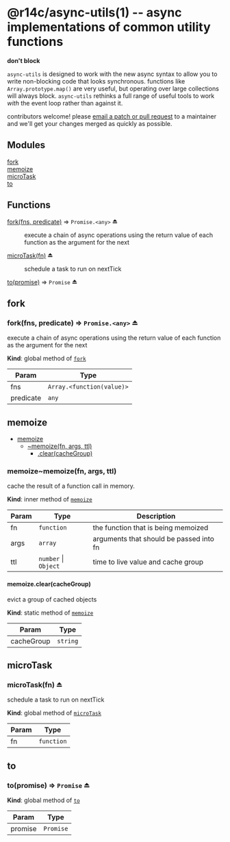 # @r14c/async-utils(1) -- async implementations of common utility functions

**don't block**

`async-utils` is designed to work with the new async syntax to allow you to write non-blocking
code that looks synchronous. functions like `Array.prototype.map()` are very useful, but
operating over large collections will always block. `async-utils` rethinks a full range of
useful tools to work *with* the event loop rather than against it.

contributors welcome! please [email a patch or pull request](https://git-send-email.io/) to a
maintainer and we'll get your changes merged as quickly as possible.

## Modules

<dl>
<dt><a href="#module_fork">fork</a></dt>
<dd></dd>
<dt><a href="#module_memoize">memoize</a></dt>
<dd></dd>
<dt><a href="#module_microTask">microTask</a></dt>
<dd></dd>
<dt><a href="#module_to">to</a></dt>
<dd></dd>
</dl>

## Functions

<dl>
<dt><a href="#exp_module_fork--fork">fork(fns, predicate)</a> ⇒ <code>Promise.&lt;any&gt;</code> ⏏</dt>
<dd><p>execute a chain of async operations using the return value of each function
as the argument for the next</p>
</dd>
<dt><a href="#exp_module_microTask--microTask">microTask(fn)</a> ⏏</dt>
<dd><p>schedule a task to run on nextTick</p>
</dd>
<dt><a href="#exp_module_to--to">to(promise)</a> ⇒ <code>Promise</code> ⏏</dt>
<dd></dd>
</dl>

<a name="module_fork"></a>

## fork
<a name="exp_module_fork--fork"></a>

### fork(fns, predicate) ⇒ <code>Promise.&lt;any&gt;</code> ⏏
execute a chain of async operations using the return value of each function
as the argument for the next

**Kind**: global method of [<code>fork</code>](#module_fork)  

| Param | Type |
| --- | --- |
| fns | <code>Array.&lt;function(value)&gt;</code> | 
| predicate | <code>any</code> | 

<a name="module_memoize"></a>

## memoize

* [memoize](#module_memoize)
    * [~memoize(fn, args, ttl)](#module_memoize..memoize)
        * [.clear(cacheGroup)](#module_memoize..memoize.clear)

<a name="module_memoize..memoize"></a>

### memoize~memoize(fn, args, ttl)
cache the result of a function call in memory.

**Kind**: inner method of [<code>memoize</code>](#module_memoize)  

| Param | Type | Description |
| --- | --- | --- |
| fn | <code>function</code> | the function that is being memoized |
| args | <code>array</code> | arguments that should be passed into fn |
| ttl | <code>number</code> \| <code>Object</code> | time to live value and cache group |

<a name="module_memoize..memoize.clear"></a>

#### memoize.clear(cacheGroup)
evict a group of cached objects

**Kind**: static method of [<code>memoize</code>](#module_memoize..memoize)  

| Param | Type |
| --- | --- |
| cacheGroup | <code>string</code> | 

<a name="module_microTask"></a>

## microTask
<a name="exp_module_microTask--microTask"></a>

### microTask(fn) ⏏
schedule a task to run on nextTick

**Kind**: global method of [<code>microTask</code>](#module_microTask)  

| Param | Type |
| --- | --- |
| fn | <code>function</code> | 

<a name="module_to"></a>

## to
<a name="exp_module_to--to"></a>

### to(promise) ⇒ <code>Promise</code> ⏏
**Kind**: global method of [<code>to</code>](#module_to)  

| Param | Type |
| --- | --- |
| promise | <code>Promise</code> | 

